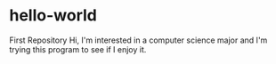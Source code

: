 # hello-world
First Repository
Hi, I'm interested in a computer science major and I'm trying this program to see if I enjoy it.
